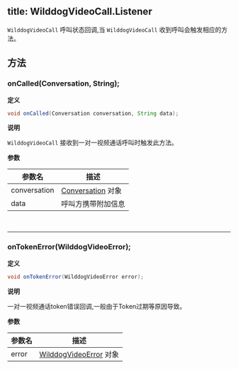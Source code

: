 title: WilddogVideoCall.Listener
----------------------------

`WilddogVideoCall` 呼叫状态回调,当 `WilddogVideoCall` 收到呼叫会触发相应的方法。

## 方法

### onCalled(Conversation, String);

**定义**   

```java
void onCalled(Conversation conversation, String data);
```

**说明**

`WilddogVideoCall` 接收到一对一视频通话呼叫时触发此方法。

**参数**

| 参数名 | 描述 |
|---|---|
|conversation|[Conversation](/conversation/Android/api/conversation.html) 对象|
|data|呼叫方携带附加信息|

</br>

---

### onTokenError(WilddogVideoError);

**定义**   

```java
void onTokenError(WilddogVideoError error);
```

**说明**

一对一视频通话token错误回调,一般由于Token过期等原因导致。

**参数**

| 参数名 | 描述 |
|---|---|
|error|[WilddogVideoError](/conversation/Android/api/wilddog-video-error.html) 对象|
